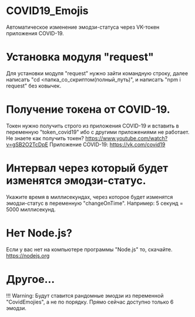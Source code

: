 # COVID19_Emojis
Автоматическое изменение эмодзи-статуса через VK-токен приложения COVID-19.

# Установка модуля "request"
Для установки модуля "request" нужно зайти командную строку, далее написатъ "cd <папка_со_скриптом(полный_путь)", и написатъ "npm i request" без ковычек.

# Получение токена от COVID-19.
Токен нужно получить строго из приложения COVID-19 и вставить в переменную "token_covid19" ибо с другими приложениями не работает.
Не знаете как получить токен? https://www.youtube.com/watch?v=gSB2O2TcDpE
Приложение COVID-19: https://vk.com/covid19

# Интервал через который будет изменятся эмодзи-статус.
Укажите время в миллисекундах, через которое будет изменятся эмодзи-статус в переменную "changeOnTime". Например: 5 секунд = 5000 миллисекунд.

# Нет Node.js?
Если у вас нет на компьютере программы "Node.js" то, скачайте. https://nodejs.org

# Другое...
!!! Warning: Будут ставится рандомные эмодзи из переменной "CovidEmojies", а не по порядку.
Прямо сейчас доступно только 6 эмодзи.
